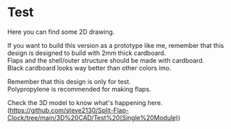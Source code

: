 # Test
Here you can find some 2D drawing.  
  
    
If you want to build this version as a prototype like me, remember that this design is designed to build with 2mm thick cardboard.  
Flaps and the shell/outer structure should be made with cardboard.  
Black cardboard looks way better than other colors imo.  
  
  
Remember that this design is only for test.  
Polypropylene is recommended for making flaps.   
  
  
Check the 3D model to know what's happening here.  
(https://github.com/steve2130/Split-Flap-Clock/tree/main/3D%20CAD/Test%20(Single%20Module))
